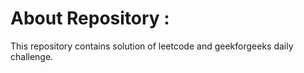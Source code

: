 # About Repository :

This repository contains solution of leetcode and geekforgeeks daily challenge.
